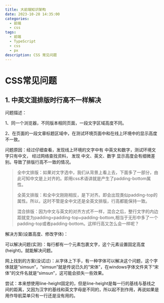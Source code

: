 ```yaml
---
title: 大前端知识架构
date: 2023-10-28 14:35:00
categories:
  - 前端
  - css
tags:
  - 前端
  - TypeScript
  - css
  - px
description: CSS 常见问题
---
```




# CSS常见问题

## 1. 中英文混排版时行高不一样解决

问题描述：

1、同一个浏览器，不同版本相同页面，一段文字区域高度不同。

2、在页面的一段文章标题区域中，在测试环境页面中和在线上环境中的显示高度不一致。

问题原因：经过仔细查看，发现线上环境的文字中有 中英文和数字，测试环境文字只有中文， 经过网络查找资料， 发现 中文、英文、数字 显示高度会有细微差别。导致了排版行高不一致的情况。

> 全中文排版：如果对文字选中，我们从背景上看上去，下面多了一部分，由此可知中文是上对齐的。即用css术语讲就是产生了padding-bottom属性。
>
> 全英文排版：和全中文刚刚相反，是下对齐。即会出现类似padding-top的属性。所以，这时不管是全中文还是全英文排版，行高都能保持一致。
>
> 混合排版：因为中文与英文的对齐方式不一样，混合之后，整行文字的内边距就变为padding=padding-top+padding-bottom,相当于无形中多了一个padding-top或者padding-bottom。这样行高又怎么会一样呢？

解决方案(设置高度、修改字体)： 

可以解决问题(实测)：每行都有一个元素包裹文字，这个元素设置固定高度(height)。就能解决问题。

网上找到的方案(没试过)：从字体上下手，有一种字体可以解决这个问题，这个字体就是“simsun”，“simsun”就是传说已久的“宋体”，在windows字体文件夹下“宋体”的文件名就是“simsun”，这可能会损失一些效果。

尝试：本来想使用line-height固定的，但是line-height是每一行的基线与基线之间的距离，又因为汉字的基线和英文字母是不同的，所以起不到作用，再说如果是用作导航菜单只有一行还是没有用的。